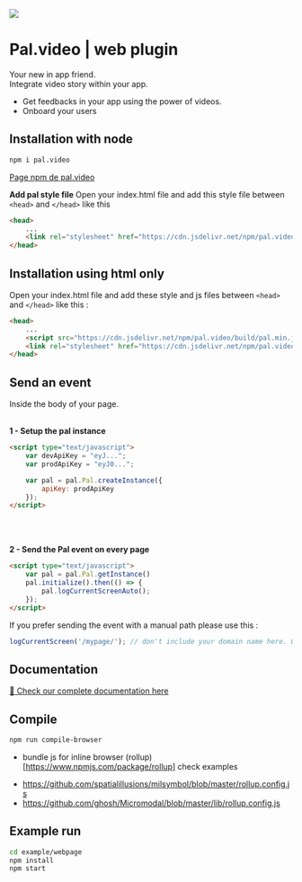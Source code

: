 [![](https://data.jsdelivr.com/v1/package/npm/pal.video/badge)](https://www.jsdelivr.com/package/npm/pal.video)

# Pal.video | web plugin
Your new in app friend.<br/>
Integrate video story within your app.
<br/>
- Get feedbacks in your app using the power of videos.
- Onboard your users

## Installation with node
```bash
npm i pal.video
```

[Page npm de pal.video](https://www.npmjs.com/package/pal.video)

**Add pal style file**
Open your index.html file and add this style file between ```<head>``` and ```</head>``` like this


```html
<head>
    ...
    <link rel="stylesheet" href="https://cdn.jsdelivr.net/npm/pal.video/build/style.css" type="text/css" />
</head>
```

## Installation using html only
Open your index.html file and add these style and js files between ```<head>``` and ```</head>``` like this :
```html
<head>
    ...
    <script src="https://cdn.jsdelivr.net/npm/pal.video/build/pal.min.js" type="text/javascript"></script>
    <link rel="stylesheet" href="https://cdn.jsdelivr.net/npm/pal.video/build/style.css" type="text/css" />
</head>
```

## Send an event 
Inside the body of your page. 
<br/>
<br/>

**1 - Setup the pal instance** 

```html
<script type="text/javascript">
    var devApiKey = "eyJ...";
    var prodApiKey = "eyJ0...";

    var pal = pal.Pal.createInstance({
        apiKey: prodApiKey
    });
</script>
```

<br/>
<br/>

**2 - Send the Pal event on every page** 

```html
<script type="text/javascript">
    var pal = pal.Pal.getInstance()
    pal.initialize().then(() => {
        pal.logCurrentScreenAuto();
    });
</script>
```

If you prefer sending the event with a manual path please use this :
```javascript
logCurrentScreen('/mypage/'); // don't include your domain name here. Only the path 
```

## Documentation
[📙 Check our complete documentation here](https://doc.pal.video)

## Compile 

```bash
npm run compile-browser
```

- bundle js for inline browser (rollup)[https://www.npmjs.com/package/rollup]
check examples
* https://github.com/spatialillusions/milsymbol/blob/master/rollup.config.js
* https://github.com/ghosh/Micromodal/blob/master/lib/rollup.config.js


## Example run

```bash
cd example/webpage 
npm install
npm start
```